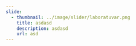 ```yaml
---
slide:
  - thumbnail: ../image/slider/laboratuvar.png
    title: asdasd
    description: asdasd
    url: asd
---
```


